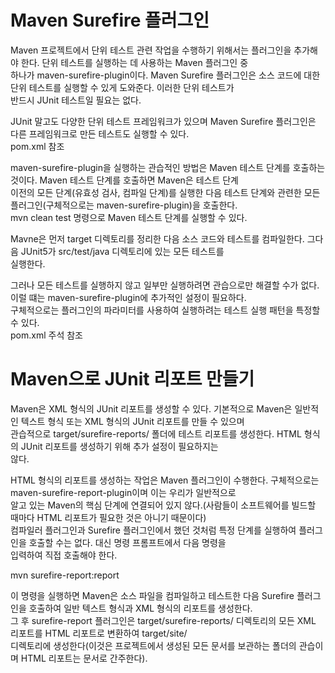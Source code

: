 # **Maven Surefire 플러그인**  
Maven 프로젝트에서 단위 테스트 관련 작업을 수행하기 위해서는 플러그인을 추가해야 한다. 단위 테스트를 실행하는 데 사용하는 Maven 플러그인 중  
하나가 maven-surefire-plugin이다. Maven Surefire 플러그인은 소스 코드에 대한 단위 테스트를 실행할 수 있게 도와준다. 이러한 단위 테스트가  
반드시 JUnit 테스트일 필요는 없다.  
  
JUnit 말고도 다양한 단위 테스트 프레임워크가 있으며 Maven Surefire 플러그인은 다른 프레임워크로 만든 테스트도 실행할 수 있다.  
pom.xml 참조  
  
maven-surefire-plugin을 실행하는 관습적인 방법은 Maven 테스트 단계를 호출하는 것이다. Maven 테스트 단계를 호출하면 Maven은 테스트 단계  
이전의 모든 단계(유효성 검사, 컴파일 단계)를 실행한 다음 테스트 단계와 관련한 모든 플러그인(구체적으로는 maven-surefire-plugin)을 호출한다.  
mvn clean test 명령으로 Maven 테스트 단계를 실행할 수 있다.  
  
Mavne은 먼저 target 디렉토리를 정리한 다음 소스 코드와 테스트를 컴파일한다. 그다음 JUnit5가 src/test/java 디렉토리에 있는 모든 테스트를  
실행한다.  
  
그러나 모든 테스트를 실행하지 않고 일부만 실행하려면 관습으로만 해결할 수가 없다. 이럴 떄는 maven-surefire-plugin에 추가적인 설정이 필요하다.  
구체적으로는 플러그인의 파라미터를 사용하여 실행하려는 테스트 실행 패턴을 특정할 수 있다.  
pom.xml 주석 참조  
  
# **Maven으로 JUnit 리포트 만들기**  
Maven은 XML 형식의 JUnit 리포트를 생성할 수 있다. 기본적으로 Maven은 일반적인 텍스트 형식 또는 XML 형식의 JUnit 리포트를 만들 수 있으며  
관습적으로 target/surefire-reports/ 폴더에 테스트 리포트를 생성한다. HTML 형식의 JUnit 리포트를 생성하기 위해 추가 설정이 필요하지는  
않다.  
  
HTML 형식의 리포트를 생성하는 작업은 Maven 플러그인이 수행한다. 구체적으로는 maven-surefire-report-plugin이며 이는 우리가 일반적으로  
알고 있는 Maven의 핵심 단계에 연결되어 있지 않다.(사람들이 소프트웨어를 빌드할 때마다 HTML 리포트가 필요한 것은 아니기 때문이다)  
컴파일러 플러그인과 Surefire 플러그인에서 했던 것처럼 특정 단계를 실행하여 플러그인을 호출할 수는 없다. 대신 명령 프롬프트에서 다음 명령을  
입력하여 직접 호출해야 한다.  
  
mvn surefire-report:report  
  
이 명령을 실행하면 Maven은 소스 파일을 컴파일하고 테스트한 다음 Surefire 플러그인을 호출하여 일반 텍스트 형식과 XML 형식의 리포트를 생성한다.  
그 후 surefire-report 플러그인은 target/surefire-reports/ 디렉토리의 모든 XML 리포트를 HTML 리포트로 변환하여 target/site/   
디렉토리에 생성한다(이것은 프로젝트에서 생성된 모든 문서를 보관하는 폴더의 관습이며 HTML 리포트는 문서로 간주한다). 